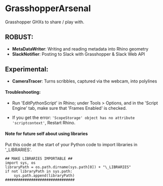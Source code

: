 # GrasshopperArsenal

Grasshopper GHXs to share / play with.

## ROBUST:

* **MetaDataWriter**: Writing and reading metadata into Rhino geometry
* **SlackNotifier**: Posting to Slack with Grasshopper & Slack Web API

## Experimental:

* **CameraTracer**: Turns scribbles, captured via the webcam, into polylines


#### Troubleshooting:

* Run 'EditPythonScript' in Rhino; under Tools > Options, and in the 'Script Engine' tab, make sure that 'Frames Enabled' is checked.

* If you get the error: ` 'ScopeStorage' object has no attribute 'scriptcontext' `, Restart Rhino.

#### Note for future self about using libraries

Put this code at the start of your Python code to import libraries in '_LIBRARIES'.
```
## MAKE LIBRARIES IMPORTABLE ##
import sys, os
libraryPath = os.path.dirname(sys.path[0]) + "\_LIBRARIES"
if not libraryPath in sys.path:
    sys.path.append(libraryPath)
################################
```
